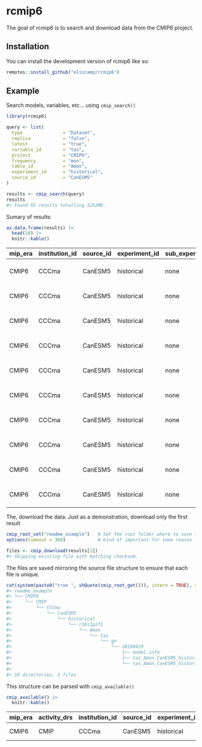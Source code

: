 
<!-- README.md is generated from README.Rmd. Please edit that file -->

# rcmip6

<!-- badges: start -->
<!-- badges: end -->

The goal of rcmip6 is to search and download data from the CMIP6
project.

## Installation

You can install the development version of rcmip6 like so:

``` r
remotes::install_github("eliocamp/rcmip6")
```

## Example

Search models, variables, etc… using `cmip_search()`

``` r
library(rcmip6)

query <- list(
  type               = "Dataset",
  replica            = "false",
  latest             = "true",
  variable_id        = "tas",
  project            = "CMIP6",
  frequency          = "mon",                          
  table_id           = "Amon",
  experiment_id      = "historical",
  source_id          = "CanESM5"
)

results <- cmip_search(query)
results
#> Found 65 results totalling 3252Mb.
```

Sumary of results:

``` r
as.data.frame(results) |> 
  head(10) |> 
  knitr::kable()
```

| mip_era | institution_id | source_id | experiment_id | sub_experiment_id | experiment_title                          | member_id | realization_index | initialization_index | physics_index | forcing_index | table_id | frequency | datetime_start       | datetime_stop        | variable_id | nominal_resolution | grid_label |     size |
|:--------|:---------------|:----------|:--------------|:------------------|:------------------------------------------|:----------|:------------------|:---------------------|:--------------|:--------------|:---------|:----------|:---------------------|:---------------------|:------------|:-------------------|:-----------|---------:|
| CMIP6   | CCCma          | CanESM5   | historical    | none              | all-forcing simulation of the recent past | r10i1p2f1 | 10                | 1                    | 2             | 1             | Amon     | mon       | 1850-01-16T12:00:00Z | 2014-12-16T12:00:00Z | tas         | 500 km             | gn         | 50.03243 |
| CMIP6   | CCCma          | CanESM5   | historical    | none              | all-forcing simulation of the recent past | r7i1p2f1  | 7                 | 1                    | 2             | 1             | Amon     | mon       | 1850-01-16T12:00:00Z | 2014-12-16T12:00:00Z | tas         | 500 km             | gn         | 50.02567 |
| CMIP6   | CCCma          | CanESM5   | historical    | none              | all-forcing simulation of the recent past | r8i1p2f1  | 8                 | 1                    | 2             | 1             | Amon     | mon       | 1850-01-16T12:00:00Z | 2014-12-16T12:00:00Z | tas         | 500 km             | gn         | 50.02891 |
| CMIP6   | CCCma          | CanESM5   | historical    | none              | all-forcing simulation of the recent past | r9i1p2f1  | 9                 | 1                    | 2             | 1             | Amon     | mon       | 1850-01-16T12:00:00Z | 2014-12-16T12:00:00Z | tas         | 500 km             | gn         | 50.02964 |
| CMIP6   | CCCma          | CanESM5   | historical    | none              | all-forcing simulation of the recent past | r23i1p2f1 | 23                | 1                    | 2             | 1             | Amon     | mon       | 1850-01-16T12:00:00Z | 2014-12-16T12:00:00Z | tas         | 500 km             | gn         | 50.03534 |
| CMIP6   | CCCma          | CanESM5   | historical    | none              | all-forcing simulation of the recent past | r14i1p2f1 | 14                | 1                    | 2             | 1             | Amon     | mon       | 1850-01-16T12:00:00Z | 2014-12-16T12:00:00Z | tas         | 500 km             | gn         | 50.03199 |
| CMIP6   | CCCma          | CanESM5   | historical    | none              | all-forcing simulation of the recent past | r16i1p2f1 | 16                | 1                    | 2             | 1             | Amon     | mon       | 1850-01-16T12:00:00Z | 2014-12-16T12:00:00Z | tas         | 500 km             | gn         | 50.03632 |
| CMIP6   | CCCma          | CanESM5   | historical    | none              | all-forcing simulation of the recent past | r17i1p2f1 | 17                | 1                    | 2             | 1             | Amon     | mon       | 1850-01-16T12:00:00Z | 2014-12-16T12:00:00Z | tas         | 500 km             | gn         | 50.02975 |
| CMIP6   | CCCma          | CanESM5   | historical    | none              | all-forcing simulation of the recent past | r22i1p2f1 | 22                | 1                    | 2             | 1             | Amon     | mon       | 1850-01-16T12:00:00Z | 2014-12-16T12:00:00Z | tas         | 500 km             | gn         | 50.03298 |
| CMIP6   | CCCma          | CanESM5   | historical    | none              | all-forcing simulation of the recent past | r11i1p2f1 | 11                | 1                    | 2             | 1             | Amon     | mon       | 1850-01-16T12:00:00Z | 2014-12-16T12:00:00Z | tas         | 500 km             | gn         | 50.03043 |

The, download the data. Just as a demonstration, download only the first
result

``` r
cmip_root_set("readme_example")   # Set the root folder where to save files 
options(timeout = 360)            # Kind of important for some reason

files <- cmip_download(results[1])
#> Skipping existing file with matching checksum.
```

The files are saved mirroring the source file structure to ensure that
each file is unique.

``` r
cat(system(paste0("tree ", shQuote(cmip_root_get())), intern = TRUE), sep = "\n")
#> readme_example
#> └── CMIP6
#>     └── CMIP
#>         └── CCCma
#>             └── CanESM5
#>                 └── historical
#>                     └── r10i1p2f1
#>                         └── Amon
#>                             └── tas
#>                                 └── gn
#>                                     └── 20190429
#>                                         ├── model.info
#>                                         ├── tas_Amon_CanESM5_historical_r10i1p2f1_gn_185001-201412.log
#>                                         └── tas_Amon_CanESM5_historical_r10i1p2f1_gn_185001-201412.nc
#> 
#> 10 directories, 3 files
```

This structure can be parsed with `cmip_available()`

``` r
cmip_available() |>
  knitr::kable()
```

| mip_era | activity_drs | institution_id | source_id | experiment_id | member_id | table_id | variable_id | grid_label | version  | variable_long_name           | datetime_start       | datetime_stop        | nominal_resolution | files                                                                                                                                       |
|:--------|:-------------|:---------------|:----------|:--------------|:----------|:---------|:------------|:-----------|:---------|:-----------------------------|:---------------------|:---------------------|:-------------------|:--------------------------------------------------------------------------------------------------------------------------------------------|
| CMIP6   | CMIP         | CCCma          | CanESM5   | historical    | r10i1p2f1 | Amon     | tas         | gn         | 20190429 | Near-Surface Air Temperature | 1850-01-16T12:00:00Z | 2014-12-16T12:00:00Z | 500 km             | readme_example/CMIP6/CMIP/CCCma/CanESM5/historical/r10i1p2f1/Amon/tas/gn/20190429/tas_Amon_CanESM5_historical_r10i1p2f1_gn_185001-201412.nc |
